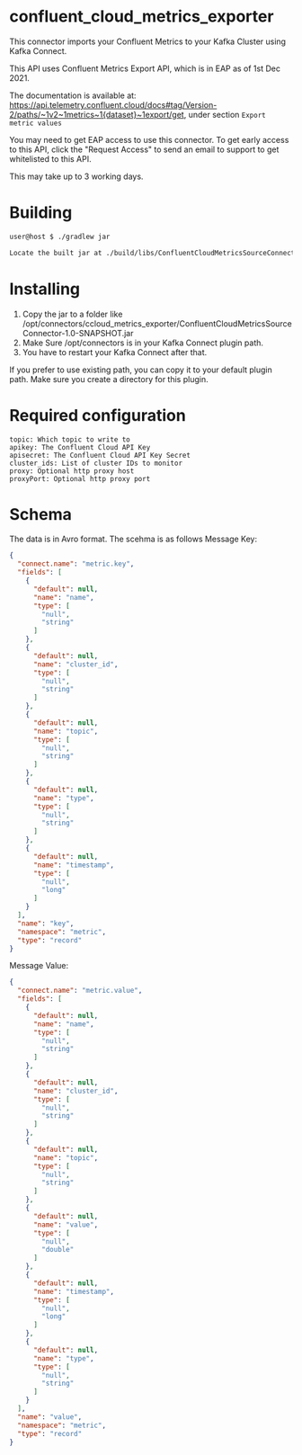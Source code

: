 # confluent_cloud_metrics_exporter
This connector imports your Confluent Metrics to your Kafka Cluster using Kafka Connect.

This API uses Confluent Metrics Export API, which is in EAP as of 1st Dec 2021.

The documentation is available at: https://api.telemetry.confluent.cloud/docs#tag/Version-2/paths/~1v2~1metrics~1{dataset}~1export/get, under section `Export metric values`

You may need to get EAP access to use this connector.
To get early access to this API, click the "Request Access" to send an email to support to get whitelisted to this API.

This may take up to 3 working days.


# Building
```bash
user@host $ ./gradlew jar

Locate the built jar at ./build/libs/ConfluentCloudMetricsSourceConnector-1.0-SNAPSHOT.jar

```

# Installing
1. Copy the jar to a folder like /opt/connectors/ccloud_metrics_exporter/ConfluentCloudMetricsSourceConnector-1.0-SNAPSHOT.jar
2. Make Sure /opt/connectors is in your Kafka Connect plugin path. 
3. You have to restart your Kafka Connect after that.

If you prefer to use existing path, you can copy it to your default plugin path. Make sure you create a directory for this plugin.


# Required configuration
```
topic: Which topic to write to
apikey: The Confluent Cloud API Key
apisecret: The Confluent Cloud API Key Secret
cluster_ids: List of cluster IDs to monitor
proxy: Optional http proxy host
proxyPort: Optional http proxy port
```

# Schema
The data is in Avro format. The scehma is as follows
Message Key:
```json
{
  "connect.name": "metric.key",
  "fields": [
    {
      "default": null,
      "name": "name",
      "type": [
        "null",
        "string"
      ]
    },
    {
      "default": null,
      "name": "cluster_id",
      "type": [
        "null",
        "string"
      ]
    },
    {
      "default": null,
      "name": "topic",
      "type": [
        "null",
        "string"
      ]
    },
    {
      "default": null,
      "name": "type",
      "type": [
        "null",
        "string"
      ]
    },
    {
      "default": null,
      "name": "timestamp",
      "type": [
        "null",
        "long"
      ]
    }
  ],
  "name": "key",
  "namespace": "metric",
  "type": "record"
}
```

Message Value:
```json
{
  "connect.name": "metric.value",
  "fields": [
    {
      "default": null,
      "name": "name",
      "type": [
        "null",
        "string"
      ]
    },
    {
      "default": null,
      "name": "cluster_id",
      "type": [
        "null",
        "string"
      ]
    },
    {
      "default": null,
      "name": "topic",
      "type": [
        "null",
        "string"
      ]
    },
    {
      "default": null,
      "name": "value",
      "type": [
        "null",
        "double"
      ]
    },
    {
      "default": null,
      "name": "timestamp",
      "type": [
        "null",
        "long"
      ]
    },
    {
      "default": null,
      "name": "type",
      "type": [
        "null",
        "string"
      ]
    }
  ],
  "name": "value",
  "namespace": "metric",
  "type": "record"
}
```
